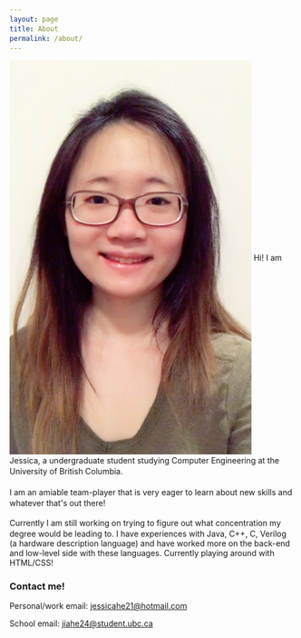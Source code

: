 ```yaml
---
layout: page
title: About
permalink: /about/
---
```

<img style='vertical-align:middle;' src='images/portfolio.png'>
<div style='vertical-align:middle; display:inline;'>
Hi! I am Jessica, a undergraduate student studying Computer Engineering at the University of British Columbia.<br />
<br />
I am an amiable team-player that is very eager to learn about new skills and whatever that's out there!<br />
<br />
</div>
Currently I am still working on trying to figure out what concentration my degree would be leading to. I have experiences with Java, C++, C, Verilog (a hardware description language) and have worked more on the back-end and low-level side with these languages. Currently playing around with HTML/CSS!


### Contact me!
Personal/work email: [jessicahe21@hotmail.com](mailto:jessicahe21@hotmail.com)

School email: [jiahe24@student.ubc.ca](mailto:jessica.jia.he@alumni.ubc.ca)
